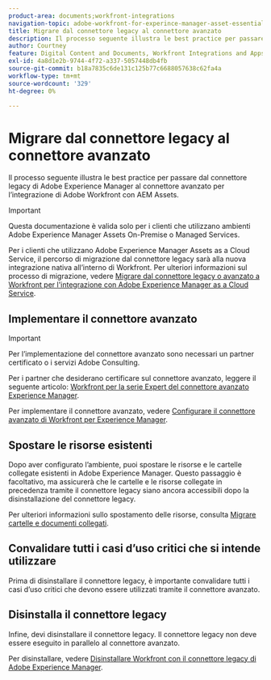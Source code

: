 ```yaml
---
product-area: documents;workfront-integrations
navigation-topic: adobe-workfront-for-experince-manager-asset-essentials
title: Migrare dal connettore legacy al connettore avanzato
description: Il processo seguente illustra le best practice per passare dal connettore legacy di Adobe Experience Manager al connettore avanzato per l’integrazione di Adobe Workfront con AEM Assets.
author: Courtney
feature: Digital Content and Documents, Workfront Integrations and Apps
exl-id: 4a8d1e2b-9744-4f72-a337-5057448db4fb
source-git-commit: b18a7835c6de131c125b77c6688057638c62fa4a
workflow-type: tm+mt
source-wordcount: '329'
ht-degree: 0%

---
```


# Migrare dal connettore legacy al connettore avanzato

Il processo seguente illustra le best practice per passare dal connettore legacy di Adobe Experience Manager al connettore avanzato per l’integrazione di Adobe Workfront con AEM Assets.

>[!IMPORTANT]
>
>Questa documentazione è valida solo per i clienti che utilizzano ambienti Adobe Experience Manager Assets On-Premise o Managed Services.


Per i clienti che utilizzano Adobe Experience Manager Assets as a Cloud Service, il percorso di migrazione dal connettore legacy sarà alla nuova integrazione nativa all’interno di Workfront. Per ulteriori informazioni sul processo di migrazione, vedere [Migrare dal connettore legacy o avanzato a Workfront per l&#39;integrazione con Adobe Experience Manager as a Cloud Service](/help/quicksilver/documents/workfront-and-experience-manager-integrations/legacy-enhanced-connector-migration/migrate-from-legacy-enhanced-connectors.md).

## Implementare il connettore avanzato

>[!IMPORTANT]
>
>Per l’implementazione del connettore avanzato sono necessari un partner certificato o i servizi Adobe Consulting.
>
> Per i partner che desiderano certificare sul connettore avanzato, leggere il seguente articolo: [Workfront per la serie Expert del connettore avanzato Experience Manager](https://experienceleague.adobe.com/it/docs/experience-manager-learn/assets/workfront/enhanced-connector/aem-experts-series/overview).

Per implementare il connettore avanzato, vedere [Configurare il connettore avanzato di Workfront per Experience Manager](https://experienceleague.adobe.com/it/docs/experience-manager-65/content/assets/integrations/workfront-connector-configure).


## Spostare le risorse esistenti

Dopo aver configurato l’ambiente, puoi spostare le risorse e le cartelle collegate esistenti in Adobe Experience Manager. Questo passaggio è facoltativo, ma assicurerà che le cartelle e le risorse collegate in precedenza tramite il connettore legacy siano ancora accessibili dopo la disinstallazione del connettore legacy.

Per ulteriori informazioni sullo spostamento delle risorse, consulta [Migrare cartelle e documenti collegati](/help/quicksilver/documents/workfront-and-experience-manager-integrations/legacy-enhanced-connector-migration/workfront-document-link-updates.md).

## Convalidare tutti i casi d’uso critici che si intende utilizzare

Prima di disinstallare il connettore legacy, è importante convalidare tutti i casi d’uso critici che devono essere utilizzati tramite il connettore avanzato.

## Disinstalla il connettore legacy

Infine, devi disinstallare il connettore legacy. Il connettore legacy non deve essere eseguito in parallelo al connettore avanzato.

Per disinstallare, vedere [Disinstallare Workfront con il connettore legacy di Adobe Experience Manager](/help/quicksilver/documents/workfront-and-experience-manager-integrations/legacy-enhanced-connector-migration/uninstall-legacy-connector.md).
